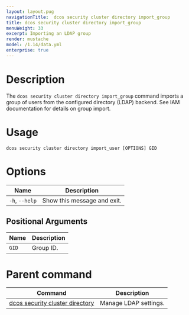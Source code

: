 ```yaml
---
layout: layout.pug
navigationTitle:  dcos security cluster directory import_group
title: dcos security cluster directory import_group
menuWeight: 33
excerpt: Importing an LDAP group
render: mustache
model: /1.14/data.yml
enterprise: true
---
```


# Description

The `dcos security cluster directory import_group` command imports a group of users from the configured directory (LDAP) backend. See IAM documentation for details on group import.

# Usage

```
dcos security cluster directory import_user [OPTIONS] GID
```

# Options

| Name | Description |
|--------|-------------------|
| `-h`, `--help` |  Show this message and exit.|

## Positional Arguments

| Name | Description |
|--------|-------------------|
| `GID` | Group ID. |

# Parent command

| Command | Description |
|---------|-------------|
| [dcos security cluster directory](/mesosphere/dcos/1.14/cli/command-reference/dcos-security/dcos-security-cluster/dcos-security-cluster-directory/) | Manage LDAP settings. |
